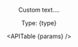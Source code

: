 <script context="module">
  import { fetchMetaData } from '$lib/load.js';
  const filename = 'css.json';
  export const load = fetchMetaData(filename);
</script>

<script>
  import Header from '$lib/Header.svelte';
  import APITable from '$lib/APITable.svelte';

  export let meta;

  const { name, description, type, params } = meta[0];
</script>

<Header {name} {description} />

Custom text....

Type: {type}

<APITable {params} />
